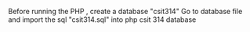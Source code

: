 Before running the PHP , create a database "csit314"
Go to database file and import the sql "csit314.sql" into php csit 314 database
